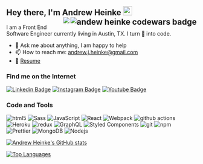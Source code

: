

## Hey there, I'm Andrew Heinke <img src="https://media.giphy.com/media/hvRJCLFzcasrR4ia7z/giphy.gif" width="24px" height="24px"> <img src="https://www.codewars.com/users/AndrewHeinke/badges/micro" alt="andew heinke codewars badge" align="right" /><img align="right" src="https://komarev.com/ghpvc/?username=AndrewHeinke&color=44cc11&style=flat-square&label=Views">

I am a Front End Software Engineer currently living in Austin, TX. I turn 🌮 into code.

- 💬 Ask me about anything, I am happy to help
- 📫 How to reach me: [andrew.j.heinke@gmail.com](mailto:andrew.j.heinke@gmail.com)
- 📝 [Resume](https://www.andrewheinke.com/resume)

### Find me on the Internet
[![Linkedin Badge](https://img.shields.io/badge/-andrewheinke-blue?style=flat-square&logo=Linkedin&logoColor=white&link=https://www.linkedin.com/in/andrewheinke/)](https://www.linkedin.com/in/andrewheinke/)
[![Instagram Badge](https://img.shields.io/badge/-@andrewheinke-purple?style=flat-square&logo=instagram&logoColor=white&link=https://www.instagram.com/andrewheinke/)](https://www.instagram.com/andrewheinke/)
[![Youtube Badge](https://img.shields.io/badge/-andrewheinke-darkred?style=flat-square&logo=youtube&logoColor=white&link=https://www.youtube.com/channel/UCXsSYqOrsKggZhkWnvBLB5Q)](https://www.youtube.com/channel/UCXsSYqOrsKggZhkWnvBLB5Q)




### Code and Tools
<p>
  <img alt="html5" src="https://img.shields.io/badge/-HTML5-E34F26?style=flat-square&logo=html5&logoColor=white" />
  <img alt="Sass" src="https://img.shields.io/badge/-Sass-CC6699?style=flat-square&logo=sass&logoColor=white" />
  <img alt="JavaScript" src="https://img.shields.io/badge/-JavaScript-4CBB17?style=flat-square&logo=JavaScript&logoColor=white" />
  <img alt="React" src="https://img.shields.io/badge/-React-45b8d8?style=flat-square&logo=react&logoColor=white" />
  <img alt="Webpack" src="https://img.shields.io/badge/-Webpack-8DD6F9?style=flat-square&logo=webpack&logoColor=white" /> 
  <img alt="github actions" src="https://img.shields.io/badge/-Github_Actions-2088FF?style=flat-square&logo=github-actions&logoColor=white" />
  <img alt="Heroku" src="https://img.shields.io/badge/-Heroku-430098?style=flat-square&logo=heroku&logoColor=white" />
  <img alt="redux" src="https://img.shields.io/badge/-Redux-764ABC?style=flat-square&logo=redux&logoColor=white" />
  <img alt="GraphQL" src="https://img.shields.io/badge/-GraphQL-E10098?style=flat-square&logo=graphql&logoColor=white" />
  <img alt="Styled Components" src="https://img.shields.io/badge/-Styled_Components-db7092?style=flat-square&logo=styled-components&logoColor=white" />
  <img alt="git" src="https://img.shields.io/badge/-Git-F05032?style=flat-square&logo=git&logoColor=white" />
  <img alt="npm" src="https://img.shields.io/badge/-NPM-CB3837?style=flat-square&logo=npm&logoColor=white" />
  <img alt="Prettier" src="https://img.shields.io/badge/-Prettier-F7B93E?style=flat-square&logo=prettier&logoColor=white" />
  <img alt="MongoDB" src="https://img.shields.io/badge/-MongoDB-13aa52?style=flat-square&logo=mongodb&logoColor=white" />
  <img alt="Nodejs" src="https://img.shields.io/badge/-Nodejs-43853d?style=flat-square&logo=Node.js&logoColor=white" />
</p>

[![Andrew Heinke's GitHub stats](https://github-readme-stats.vercel.app/api?username=AndrewHeinke)](https://github.com/AndrewHeinke)

[![Top Languages](https://github-readme-stats.vercel.app/api/top-langs/?username=AndrewHeinke&langs_count=3)](https://github.com/AndrewHeinke)

